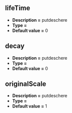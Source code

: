 ## lifeTime
* **Description =** putdeschere
* **Type =** [](https://api.haxeflixel.com/Float.html)
* **Default value =** 0

## decay
* **Description =** putdeschere
* **Type =** [](https://api.haxeflixel.com/Float.html)
* **Default value =** 0

## originalScale
* **Description =** putdeschere
* **Type =** [](https://api.haxeflixel.com/Float.html)
* **Default value =** 1

